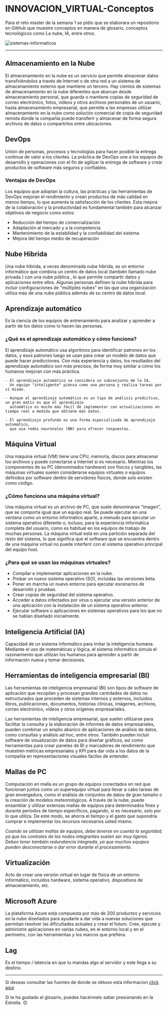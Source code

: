 # INNOVACION_VIRTUAL-Conceptos
Para el reto master de la semana 1 se pidio que se elaborara un repositorio en GitHub que muestre conceptos en manera de glosario, conceptos tecnológicos como La nube, IA, entre otros.

![sistemas-informaticos](https://user-images.githubusercontent.com/83625278/117224341-4ad45200-add5-11eb-93aa-b539f2d1616f.jpg)

---

## Almacenamiento en la Nube
   El almacenamiento en la nube es un servicio que permite almacenar datos transfiriéndolos a través de Internet o de otra red a un sistema de almacenamiento externo que mantiene un tercero. Hay cientos de sistemas de almacenamiento en la nube diferentes que abarcan desde almacenamiento personal, que guarda o mantiene copias de seguridad de correo electrónico, fotos, vídeos y otros archivos personales de un usuario, hasta almacenamiento empresarial, que permite a las empresas utilizar almacenamiento en la nube como  solución comercial de copia de seguridad remota donde la compañía puede transferir y almacenar de forma segura archivos de datos o compartirlos entre ubicaciones.
  
  
## DevOps
  Unión de personas, procesos y tecnologías para hacer posible la entrega continua de valor a los clientes. La práctica de DevOps une a los equipos de desarrollo y operaciones con el fin de agilizar la entrega de software y crear productos de software más seguros y confiables.
  
  ### Ventajas de DevOps
  Los equipos que adoptan la cultura, las prácticas y las herramientas de DevOps mejoran el rendimiento y crean productos de más calidad en menos tiempo, lo que aumenta la satisfacción de los clientes. Esta mejora de la colaboración y la productividad es fundamental también para alcanzar objetivos de negocio como estos:
   
  * Reducción del tiempo de comercialización 
  * Adaptación al mercado y a la competencia
  * Mantenimiento de la estabilidad y la confiabilidad del sistema
  * Mejora del tiempo medio de recuperación
  
  
## Nube Híbrida
  Una nube híbrida, a veces denominada nube híbrida, es un entorno informático que combina un centro de datos local (también llamado nube privada ) con una nube pública , lo que permite compartir datos y aplicaciones entre ellos. Algunas personas definen la nube híbrida para incluir configuraciones de "múltiples nubes" en las que una organización utiliza más de una nube pública además de su centro de datos local.


## Aprendizaje automático
   Es la ciencia de los equipos de entrenamiento para analizar y aprender a partir de los datos como lo hacen las personas.
   
   ### ¿Qué es el aprendizaje automático y cómo funciona?
   El aprendizaje automático usa algoritmos para identificar patrones en los datos, y esos patrones luego se usan para crear un modelo de datos que puede hacer predicciones. Con más experiencia y datos, los resultados del aprendizaje automático son más precisos, de forma muy similar a cómo los humanos mejoran con más práctica.
    
    - El aprendizaje automático se considera un subconjunto de la IA. 
      Un equipo "inteligente" piensa como una persona y realiza tareas por sí mismo.
    
    - Aunque el aprendizaje automático es un tipo de análisis predictivo, un gran matiz es que el aprendizaje 
      automático es mucho más fácil de implementar con actualizaciones en tiempo real a medida que obtiene más datos.

    - El aprendizaje profundo es una forma especializada de aprendizaje automático, 
      que usa redes neuronales (NN) para ofrecer respuestas.
  
  
## Máquina Virtual
  Una máquina virtual (VM) tiene una CPU, memoria, discos para almacenar los archivos y puede conectarse a Internet si es necesario. Mientras los componentes de su PC (denominados hardware) son físicos y tangibles, las máquinas virtuales suelen considerarse equipos virtuales o equipos definidos por software dentro de servidores físicos, donde solo existen como código.
  
  ### ¿Cómo funciona una máquina virtual?
  Una máquina virtual es un archivo de PC, que suele denominarse “imagen”, que se comporta igual que un equipo real. Se puede ejecutar en una ventana como un entorno informático aparte, a menudo para ejecutar un sistema operativo diferente o, incluso, para la experiencia informática completa del usuario, como es habitual en los equipos de trabajo de muchas personas. La máquina virtual está en una partición separada del resto del sistema, lo que significa que el software que se encuentra dentro de una máquina virtual no puede interferir con el sistema operativo principal del equipo host.

  ### ¿Para qué se usan las máquinas virtuales?
   * Compilar e implementar aplicaciones en la nube.
   * Probar un nuevo sistema operativo (SO), incluidas las versiones beta.
   * Poner en marcha un nuevo entorno para ejecutar escenarios de desarrollo y pruebas.
   * Crear copias de seguridad del sistema operativo.
   * Acceder a datos infectados por virus o ejecutar una versión anterior de una aplicación con la instalación de un sistema operativo anterior.
   * Ejecutar software o aplicaciones en sistemas operativos para los que no se habían diseñado inicialmente.


## Inteligencia Artificial (IA)
   Capacidad de un sistema informático para imitar la inteligencia humana. Mediante el uso de matemáticas y lógica, el sistema informático simula el razonamiento que utilizan los humanos para aprender a partir de información nueva y tomar decisiones.
   

## Herramientas de inteligencia empresarial (BI)
  Las herramientas de inteligencia empresarial (BI) son tipos de software de aplicación que recopilan y procesan grandes cantidades de datos no estructurados que proceden de sistemas internos y externos, incluidos libros, publicaciones, documentos, historias clínicas, imágenes, archivos, correo electrónico, vídeos y otros orígenes empresariales. 
  
  Las herramientas de inteligencia empresarial, que suelen utilizarse para facilitar la consulta y la elaboración de informes de datos empresariales, pueden combinar un amplio abanico de aplicaciones de análisis de datos, como consultas y análisis ad hoc, entre otros. También pueden incluir software de visualización de datos para diseñar gráficos, así como herramientas para crear paneles de BI y marcadores de rendimiento que muestren métricas empresariales y KPI para dar vida a los datos de la compañía en representaciones visuales fáciles de entender.


## Mallas de PC
  Computación en malla es un grupo de equipos conectados en red que funcionan juntos como un superequipo virtual para llevar a cabo tareas de gran envergadura, como el análisis de conjuntos de datos de gran tamaño o la creación de modelos meteorológicos. A través de la nube, puede ensamblar y utilizar extensas mallas de equipos para determinados fines y durante períodos de tiempo específicos, pagando, si es necesario, solo por lo que utiliza. De este modo, se ahorra el tiempo y el gasto que supondría comprar e implementar los recursos necesarios usted mismo. 
  
  _Cuando se utilizan mallas de equipos, debe tenerse en cuenta la seguridad, ya que los controles de los nodos integrantes suelen ser muy ligeros. Deben tener también redundancia integrada, ya que muchos equipos pueden desconectarse o dar error durante el procesamiento._


## Virtualización
  Acto de crear una versión virtual en lugar de física de un entorno informático, incluidos hardware, sistema operativo, dispositivos de almacenamiento, etc.


## Microsoft Azure
   La plataforma Azure está compuesta por más de 200 productos y servicios en la nube diseñados para ayudarle a dar vida a nuevas soluciones que permitan resolver las dificultades actuales y crear el futuro. Cree, ejecute y administre aplicaciones en varias nubes, en el entorno local y en el perímetro, con las herramientas y los marcos que prefiera.

## Lag
   Es el tiempo / latencia en que tu mandas algo al servidor y este llega a su destino.
  
---
Si deseas consultar las fuentes de donde se obtuvo esta informacion [click aqui](https://azure.microsoft.com/es-mx/overview/cloud-computing-dictionary/)

Si te ha gustado el glosario, puedes hacérmelo saber presionando en la Estrella. 😊
